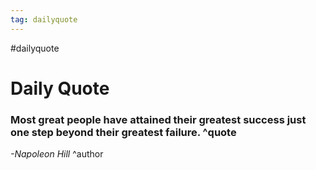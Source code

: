 ```yaml
---
tag: dailyquote
---
```


#dailyquote

# Daily Quote

### Most great people have attained their greatest success just one step beyond their greatest failure. ^quote
*-Napoleon Hill* ^author
